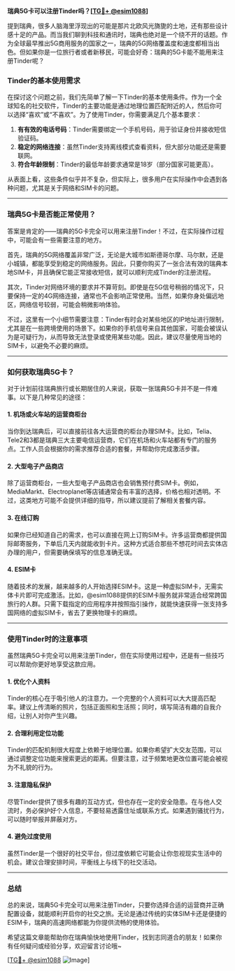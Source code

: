 **瑞典5G卡可以注册Tinder吗？[[TG💪+ @esim1088](https://t.me/s/esim1088)]**

提到瑞典，很多人脑海里浮现出的可能是那片北欧风光旖旎的土地，还有那些设计感十足的产品。而当我们聊到科技和通讯时，瑞典也绝对是一个绕不开的话题。作为全球最早推出5G商用服务的国家之一，瑞典的5G网络覆盖度和速度都相当出色。但如果你是一位旅行者或者新移民，可能会好奇：瑞典的5G卡能不能用来注册Tinder呢？

### Tinder的基本使用需求

在探讨这个问题之前，我们先简单了解一下Tinder的基本使用条件。作为一个全球知名的社交软件，Tinder的主要功能是通过地理位置匹配附近的人，然后你可以选择“喜欢”或“不喜欢”。为了使用Tinder，你需要满足几个基本要求：

1. **有有效的电话号码**：Tinder需要绑定一个手机号码，用于验证身份并接收短信验证码。
2. **稳定的网络连接**：虽然Tinder支持离线模式查看资料，但大部分功能还是需要联网。
3. **符合年龄限制**：Tinder的最低年龄要求通常是18岁（部分国家可能更高）。

从表面上看，这些条件似乎并不复杂，但实际上，很多用户在实际操作中会遇到各种问题，尤其是关于网络和SIM卡的问题。

---

### 瑞典5G卡是否能正常使用？

答案是肯定的——瑞典的5G卡完全可以用来注册Tinder！不过，在实际操作过程中，可能会有一些需要注意的地方。

首先，瑞典的5G网络覆盖非常广泛，无论是大城市如斯德哥尔摩、马尔默，还是小城镇，都能享受到稳定的网络服务。因此，只要你购买了一张合法有效的瑞典本地SIM卡，并且确保它能正常接收短信，就可以顺利完成Tinder的注册流程。

其次，Tinder对网络环境的要求并不算苛刻。即使是在5G信号稍弱的情况下，只要保持一定的4G网络连接，通常也不会影响正常使用。当然，如果你身处偏远地区，网络信号较弱，可能会稍微影响体验。

不过，这里有一个小细节需要注意：Tinder有时会对某些地区的IP地址进行限制，尤其是在一些跨境使用的场景下。如果你的手机信号来自其他国家，可能会被误认为是可疑行为，从而导致无法登录或使用某些功能。因此，建议尽量使用当地的SIM卡，以避免不必要的麻烦。

---

### 如何获取瑞典5G卡？

对于计划前往瑞典旅行或长期居住的人来说，获取一张瑞典5G卡并不是一件难事。以下是几种常见的途径：

#### 1. **机场或火车站的运营商柜台**
当你到达瑞典后，可以直接前往各大运营商的柜台办理SIM卡。比如，Telia、Tele2和3都是瑞典三大主要电信运营商，它们在机场和火车站都有专门的服务点。工作人员会根据你的需求推荐合适的套餐，并帮助你完成激活步骤。

#### 2. **大型电子产品商店**
除了运营商柜台，一些大型电子产品商店也会销售预付费SIM卡。例如，MediaMarkt、Electroplanet等店铺通常会有丰富的选择，价格也相对透明。不过，这类地方可能不会提供详细的指导，所以建议提前了解相关套餐内容。

#### 3. **在线订购**
如果你已经知道自己的需求，也可以直接在网上订购SIM卡。许多运营商都提供国际邮寄服务，下单后几天内就能收到卡片。这种方式适合那些不想花时间去实体店办理的用户，但需要确保填写的信息准确无误。

#### 4. **ESIM卡**
随着技术的发展，越来越多的人开始选择ESIM卡。这是一种虚拟SIM卡，无需实体卡片即可完成激活。比如，@esim1088提供的ESIM卡服务就非常适合经常跨国旅行的人群。只需下载指定的应用程序并按照指引操作，就能快速获得一张支持多国网络的虚拟SIM卡，省去了更换物理卡的麻烦。

---

### 使用Tinder时的注意事项

虽然瑞典5G卡完全可以用来注册Tinder，但在实际使用过程中，还是有一些技巧可以帮助你更好地享受这款应用。

#### 1. **优化个人资料**
Tinder的核心在于吸引他人的注意力。一个完整的个人资料可以大大提高匹配率。建议上传清晰的照片，包括正面照和生活照；同时，填写简洁有趣的自我介绍，让别人对你产生兴趣。

#### 2. **合理利用定位功能**
Tinder的匹配机制很大程度上依赖于地理位置。如果你希望扩大交友范围，可以通过调整定位功能来搜索更远的距离。但要注意，过于频繁地更改位置可能会被视为不礼貌的行为。

#### 3. **注意隐私保护**
尽管Tinder提供了很多有趣的互动方式，但也存在一定的安全隐患。在与他人交流时，务必保护好个人信息，不要轻易透露住址或联系方式。如果遇到骚扰行为，可以随时举报并屏蔽对方。

#### 4. **避免过度使用**
虽然Tinder是一个很好的社交平台，但过度依赖它可能会让你忽视现实生活中的机会。建议合理安排时间，平衡线上与线下的社交活动。

---

### 总结

总的来说，瑞典5G卡完全可以用来注册Tinder，只要你选择合适的运营商并正确配置设备，就能顺利开启你的社交之旅。无论是通过传统的实体SIM卡还是便捷的ESIM卡，瑞典的高速网络都能为你提供流畅的使用体验。

希望这篇文章能帮助你在瑞典愉快地使用Tinder，找到志同道合的朋友！如果你有任何疑问或经验分享，欢迎留言讨论哦~

[[TG💪+ @esim1088](https://t.me/s/esim1088) ![Image](https://i.postimg.cc/4NQfJmqS/Snipaste-2025-05-13-00-14-12.png)]
